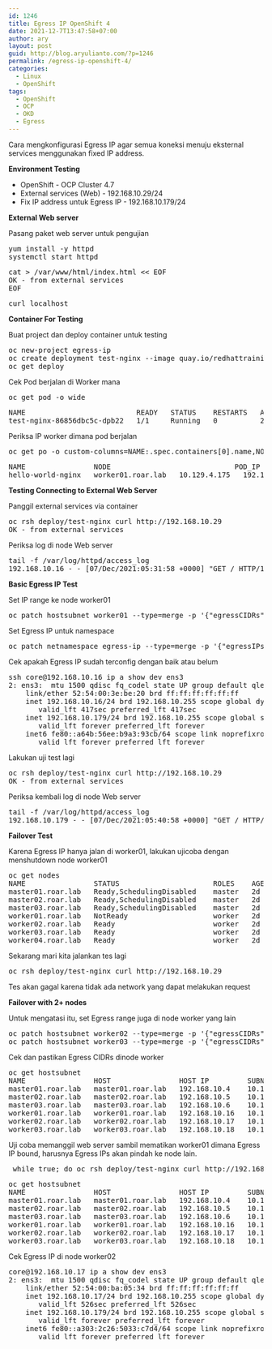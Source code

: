 ```yaml
---
id: 1246
title: Egress IP OpenShift 4
date: 2021-12-7T13:47:58+07:00
author: ary
layout: post
guid: http://blog.aryulianto.com/?p=1246
permalink: /egress-ip-openshift-4/
categories:
  - Linux
  - OpenShift
tags:
  - OpenShift
  - OCP
  - OKD
  - Egress
---
```

Cara mengkonfigurasi Egress IP agar semua koneksi menuju eksternal services menggunakan fixed IP address. 

**Environment Testing**

- OpenShift - OCP Cluster 4.7
- External services (Web) - 192.168.10.29/24
- Fix IP address untuk Egress IP - 192.168.10.179/24

**External Web server**

Pasang paket web server untuk pengujian
<pre>yum install -y httpd
systemctl start httpd</pre>
<pre>
cat > /var/www/html/index.html << EOF
OK - from external services
EOF</pre>

<pre>curl localhost</pre>

**Container For Testing**

Buat project dan deploy container untuk testing
<pre>oc new-project egress-ip
oc create deployment test-nginx --image quay.io/redhattraining/hello-world-nginx
oc get deploy
</pre>

Cek Pod berjalan di Worker mana
<pre>
oc get pod -o wide
</pre>
<pre>
NAME                          READY   STATUS    RESTARTS   AGE    IP             NODE                             NOMINATED NODE   READINESS GATES
test-nginx-86856dbc5c-dpb22   1/1     Running   0          2m5s   10.129.4.175   worker01.roar.lab   <none>           <none>
</pre>

Periksa IP worker dimana pod berjalan
<pre>oc get po -o custom-columns=NAME:.spec.containers[0].name,NODE:.spec.nodeName,POD_IP:.status.podIP,HOST_IP:.status.hostIP</pre>
<pre>
NAME                NODE                             POD_IP         HOST_IP
hello-world-nginx   worker01.roar.lab   10.129.4.175   192.168.10.16
</pre>

**Testing Connecting to External Web Server**

Panggil external services via container
<pre>
oc rsh deploy/test-nginx curl http://192.168.10.29
OK - from external services
</pre>

Periksa log di node Web server
<pre>tail -f /var/log/httpd/access_log
192.168.10.16 - - [07/Dec/2021:05:31:58 +0000] "GET / HTTP/1.1" 200 28 "-" "curl/7.61.1"
</pre>

**Basic Egress IP Test**

Set IP range ke node worker01
<pre>oc patch hostsubnet worker01 --type=merge -p '{"egressCIDRs": ["192.168.50.179/24"]}'</pre>

Set Egress IP untuk namespace
<pre>oc patch netnamespace egress-ip --type=merge -p '{"egressIPs": ['192.168.50.179']}'</pre>

Cek apakah Egress IP sudah terconfig dengan baik atau belum
<pre>ssh core@192.168.10.16 ip a show dev ens3
2: ens3: <BROADCAST,MULTICAST,UP,LOWER_UP> mtu 1500 qdisc fq_codel state UP group default qlen 1000
    link/ether 52:54:00:3e:be:20 brd ff:ff:ff:ff:ff:ff
    inet 192.168.10.16/24 brd 192.168.10.255 scope global dynamic noprefixroute ens3
       valid_lft 417sec preferred_lft 417sec
    inet 192.168.10.179/24 brd 192.168.10.255 scope global secondary ens3:eip
       valid_lft forever preferred_lft forever
    inet6 fe80::a64b:56ee:b9a3:93cb/64 scope link noprefixroute
       valid_lft forever preferred_lft forever
</pre>

Lakukan uji test lagi 
<pre>
oc rsh deploy/test-nginx curl http://192.168.10.29
OK - from external services
</pre>

Periksa kembali log di node Web server
<pre>tail -f /var/log/httpd/access_log
192.168.10.179 - - [07/Dec/2021:05:40:58 +0000] "GET / HTTP/1.1" 200 28 "-" "curl/7.61.1"
</pre>

**Failover Test**

Karena Egress IP hanya jalan di worker01, lakukan ujicoba dengan menshutdown node worker01
<pre>
oc get nodes
NAME                STATUS                      ROLES    AGE  VERSION
master01.roar.lab   Ready,SchedulingDisabled    master   2d   v1.20.0+bafe72f
master02.roar.lab   Ready,SchedulingDisabled    master   2d   v1.20.0+bafe72f
master03.roar.lab   Ready,SchedulingDisabled    master   2d   v1.20.0+bafe72f
worker01.roar.lab   NotReady                    worker   2d   v1.20.0+bafe72f
worker02.roar.lab   Ready                       worker   2d   v1.20.0+bafe72f
worker03.roar.lab   Ready                       worker   2d   v1.20.0+bafe72f
worker04.roar.lab   Ready                       worker   2d   v1.20.0+bafe72f
</pre>

Sekarang mari kita jalankan tes lagi
<pre>
oc rsh deploy/test-nginx curl http://192.168.10.29
</pre>
Tes akan gagal karena tidak ada network yang dapat melakukan request

**Failover with 2+ nodes**

Untuk mengatasi itu, set Egress range juga di node worker yang lain
<pre>
oc patch hostsubnet worker02 --type=merge -p '{"egressCIDRs": ["192.168.50.179/24"]}'
oc patch hostsubnet worker03 --type=merge -p '{"egressCIDRs": ["192.168.50.179/24"]}'
</pre>

Cek dan pastikan Egress CIDRs dinode worker
<pre>
oc get hostsubnet
NAME                HOST                HOST IP         SUBNET          EGRESS CIDRS            EGRESS IPS
master01.roar.lab   master01.roar.lab   192.168.10.4    10.128.0.0/23                           
master02.roar.lab   master02.roar.lab   192.168.10.5    10.129.0.0/23
master03.roar.lab   master03.roar.lab   192.168.10.6    10.130.0.0/23
worker01.roar.lab   worker01.roar.lab   192.168.10.16   10.129.4.0/23   ["192.168.10.179/24"]   ["192.168.10.179"]
worker02.roar.lab   worker02.roar.lab   192.168.10.17   10.128.2.0/23   ["192.168.10.179/24"]
worker03.roar.lab   worker03.roar.lab   192.168.10.18   10.129.2.0/23   ["192.168.10.179/24"]
</pre>

Uji coba memanggil web server sambil mematikan worker01 dimana Egress IP bound, harusnya Egress IPs akan pindah ke node lain.
<pre> while true; do oc rsh deploy/test-nginx curl http://192.168.10.29 ;sleep 1; done </pre>


<pre>
oc get hostsubnet
NAME                HOST                HOST IP         SUBNET          EGRESS CIDRS            EGRESS IPS
master01.roar.lab   master01.roar.lab   192.168.10.4    10.128.0.0/23                           
master02.roar.lab   master02.roar.lab   192.168.10.5    10.129.0.0/23
master03.roar.lab   master03.roar.lab   192.168.10.6    10.130.0.0/23
worker01.roar.lab   worker01.roar.lab   192.168.10.16   10.129.4.0/23   ["192.168.10.179/24"]   
worker02.roar.lab   worker02.roar.lab   192.168.10.17   10.128.2.0/23   ["192.168.10.179/24"]   ["192.168.10.179"]
worker03.roar.lab   worker03.roar.lab   192.168.10.18   10.129.2.0/23   ["192.168.10.179/24"]
</pre>

Cek Egress IP di node worker02
<pre>
core@192.168.10.17 ip a show dev ens3
2: ens3: <BROADCAST,MULTICAST,UP,LOWER_UP> mtu 1500 qdisc fq_codel state UP group default qlen 1000
    link/ether 52:54:00:ba:05:34 brd ff:ff:ff:ff:ff:ff
    inet 192.168.10.17/24 brd 192.168.10.255 scope global dynamic noprefixroute ens3
       valid_lft 526sec preferred_lft 526sec
    inet 192.168.10.179/24 brd 192.168.10.255 scope global secondary ens3:eip
       valid_lft forever preferred_lft forever
    inet6 fe80::a303:2c26:5033:c7d4/64 scope link noprefixroute
       valid_lft forever preferred_lft forever
</pre>